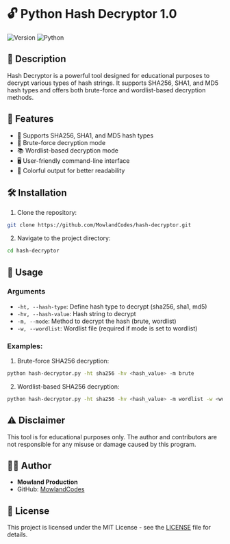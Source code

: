 # 🔓 Python Hash Decryptor 1.0

![Version](https://img.shields.io/badge/version-1.0-blue)
![Python](https://img.shields.io/badge/python-3.x-green)

## 📜 Description

Hash Decryptor is a powerful tool designed for educational purposes to decrypt various types of hash strings. It supports SHA256, SHA1, and MD5 hash types and offers both brute-force and wordlist-based decryption methods.

## 🚀 Features

- 🔐 Supports SHA256, SHA1, and MD5 hash types
- 🔨 Brute-force decryption mode
- 📚 Wordlist-based decryption mode
- 🖥️ User-friendly command-line interface
- 🎨 Colorful output for better readability

## 🛠️ Installation

1. Clone the repository:

```bash
git clone https://github.com/MowlandCodes/hash-decryptor.git
```

2. Navigate to the project directory:

```bash
cd hash-decryptor
```

## 🔧 Usage

### Arguments

- `-ht, --hash-type`: Define hash type to decrypt (sha256, sha1, md5)
- `-hv, --hash-value`: Hash string to decrypt
- `-m, --mode`: Method to decrypt the hash (brute, wordlist)
- `-w, --wordlist`: Wordlist file (required if mode is set to wordlist)

### Examples:

1. Brute-force SHA256 decryption:

```bash
python hash-decryptor.py -ht sha256 -hv <hash_value> -m brute
```

2. Wordlist-based SHA256 decryption:

```bash
python hash-decryptor.py -ht sha256 -hv <hash_value> -m wordlist -w <wordlist_file>
```


## ⚠️ Disclaimer

This tool is for educational purposes only. The author and contributors are not responsible for any misuse or damage caused by this program.

## 👨‍💻 Author

- **Mowland Production**
- GitHub: [MowlandCodes](https://github.com/MowlandCodes)

## 📄 License

This project is licensed under the MIT License - see the [LICENSE](LICENSE) file for details.
